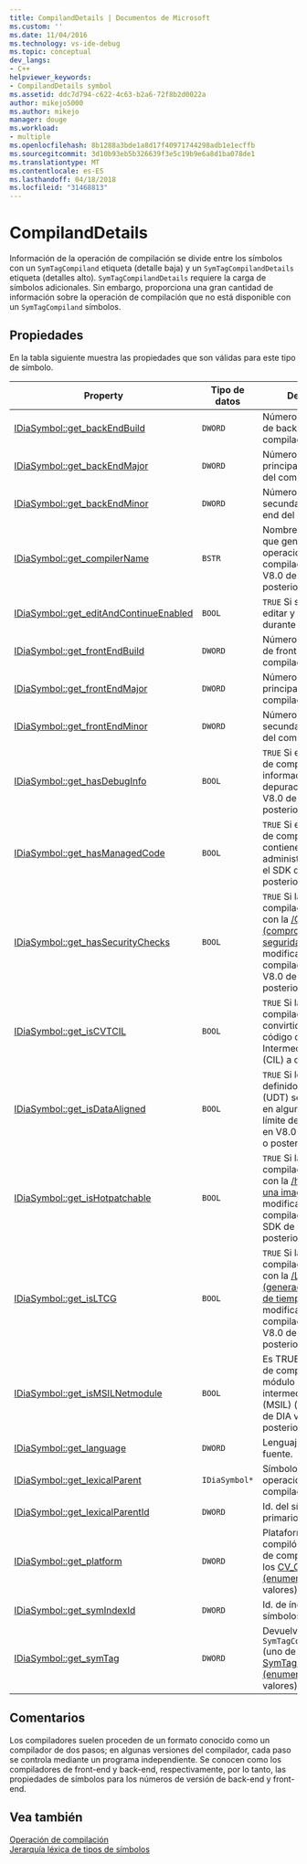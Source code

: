 ```yaml
---
title: CompilandDetails | Documentos de Microsoft
ms.custom: ''
ms.date: 11/04/2016
ms.technology: vs-ide-debug
ms.topic: conceptual
dev_langs:
- C++
helpviewer_keywords:
- CompilandDetails symbol
ms.assetid: ddc7d794-c622-4c63-b2a6-72f8b2d0022a
author: mikejo5000
ms.author: mikejo
manager: douge
ms.workload:
- multiple
ms.openlocfilehash: 8b1288a3bde1a8d17f40971744298adb1e1ecffb
ms.sourcegitcommit: 3d10b93eb5b326639f3e5c19b9e6a8d1ba078de1
ms.translationtype: MT
ms.contentlocale: es-ES
ms.lasthandoff: 04/18/2018
ms.locfileid: "31468813"
---
```

# <a name="compilanddetails"></a>CompilandDetails
Información de la operación de compilación se divide entre los símbolos con un `SymTagCompiland` etiqueta (detalle baja) y un `SymTagCompilandDetails` etiqueta (detalles alto). `SymTagCompilandDetails` requiere la carga de símbolos adicionales. Sin embargo, proporciona una gran cantidad de información sobre la operación de compilación que no está disponible con un `SymTagCompiland` símbolos.  
  
## <a name="properties"></a>Propiedades  
 En la tabla siguiente muestra las propiedades que son válidas para este tipo de símbolo.  
  
|Property|Tipo de datos|Descripción|  
|--------------|---------------|-----------------|  
|[IDiaSymbol::get_backEndBuild](../../debugger/debug-interface-access/idiasymbol-get-backendbuild.md)|`DWORD`|Número de compilación de back-end del compilador.|  
|[IDiaSymbol::get_backEndMajor](../../debugger/debug-interface-access/idiasymbol-get-backendmajor.md)|`DWORD`|Número de versión principal de back-end del compilador.|  
|[IDiaSymbol::get_backEndMinor](../../debugger/debug-interface-access/idiasymbol-get-backendminor.md)|`DWORD`|Número de versión secundaria de back-end del compilador.|  
|[IDiaSymbol::get_compilerName](../../debugger/debug-interface-access/idiasymbol-get-compilername.md)|`BSTR`|Nombre del compilador que generó esta operación de compilación (solo en V8.0 de SDK de DIA o posterior).|  
|[IDiaSymbol::get_editAndContinueEnabled](../../debugger/debug-interface-access/idiasymbol-get-editandcontinueenabled.md)|`BOOL`|`TRUE` Si se habilitaron editar y continuar durante la compilación.|  
|[IDiaSymbol::get_frontEndBuild](../../debugger/debug-interface-access/idiasymbol-get-frontendbuild.md)|`DWORD`|Número de compilación de front-end del compilador.|  
|[IDiaSymbol::get_frontEndMajor](../../debugger/debug-interface-access/idiasymbol-get-frontendmajor.md)|`DWORD`|Número de versión principal front-end del compilador.|  
|[IDiaSymbol::get_frontEndMinor](../../debugger/debug-interface-access/idiasymbol-get-frontendminor.md)|`DWORD`|Número de versión secundaria front-end del compilador.|  
|[IDiaSymbol::get_hasDebugInfo](../../debugger/debug-interface-access/idiasymbol-get-hasdebuginfo.md)|`BOOL`|`TRUE` Si esta operación de compilación tiene información de depuración (solo en V8.0 de SDK de DIA o posterior).|  
|[IDiaSymbol::get_hasManagedCode](../../debugger/debug-interface-access/idiasymbol-get-hasmanagedcode.md)|`BOOL`|`TRUE` Si esta operación de compilación contiene código administrado (sólo en el SDK de DIA v8.0 o posterior).|  
|[IDiaSymbol::get_hasSecurityChecks](../../debugger/debug-interface-access/idiasymbol-get-hassecuritychecks.md)|`BOOL`|`TRUE` Si la operación de compilación se compiló con la [/GS (comprobación de seguridad de búfer)](/cpp/build/reference/gs-buffer-security-check) modificador del compilador (solo en V8.0 de SDK de DIA o posterior).|  
|[IDiaSymbol::get_isCVTCIL](../../debugger/debug-interface-access/idiasymbol-get-iscvtcil.md)|`BOOL`|`TRUE` Si la operación de compilación se convirtió desde el código de Common Intermediate Language (CIL) a código nativo.|  
|[IDiaSymbol::get_isDataAligned](../../debugger/debug-interface-access/idiasymbol-get-isdataaligned.md)|`BOOL`|`TRUE` Si los tipos definidos por el usuario (UDT) se ha alineado en algunos especificar límite de memoria (solo en V8.0 de SDK de DIA o posterior).|  
|[IDiaSymbol::get_isHotpatchable](../../debugger/debug-interface-access/idiasymbol-get-ishotpatchable.md)|`BOOL`|`TRUE` Si la operación de compilación se compiló con la [/hotpatch (crear una imagen)](/cpp/build/reference/hotpatch-create-hotpatchable-image) modificador del compilador (solo en el SDK de DIA v8.0 o posterior).|  
|[IDiaSymbol::get_isLTCG](../../debugger/debug-interface-access/idiasymbol-get-isltcg.md)|`BOOL`|`TRUE` Si la operación de compilación se compiló con la [/LTCG (generación de código de tiempo de vínculo)](/cpp/build/reference/ltcg-link-time-code-generation) modificador del compilador (solo en V8.0 de SDK de DIA o posterior).|  
|[IDiaSymbol::get_isMSILNetmodule](../../debugger/debug-interface-access/idiasymbol-get-ismsilnetmodule.md)|`BOOL`|Es TRUE si la operación de compilación es un módulo de lenguaje intermedio de Microsoft (MSIL) (solo en el SDK de DIA v8.0 o posterior).|  
|[IDiaSymbol::get_language](../../debugger/debug-interface-access/idiasymbol-get-language.md)|`DWORD`|Lenguaje del código fuente.|  
|[IDiaSymbol::get_lexicalParent](../../debugger/debug-interface-access/idiasymbol-get-lexicalparent.md)|`IDiaSymbol*`|Símbolo de la operación de compilación.|  
|[IDiaSymbol::get_lexicalParentId](../../debugger/debug-interface-access/idiasymbol-get-lexicalparentid.md)|`DWORD`|Id. del símbolo léxico primario.|  
|[IDiaSymbol::get_platform](../../debugger/debug-interface-access/idiasymbol-get-platform.md)|`DWORD`|Plataforma en la que se compiló la operación de compilación (uno de los [CV_CPU_TYPE_e (enumeración)](../../debugger/debug-interface-access/cv-cpu-type-e.md) valores).|  
|[IDiaSymbol::get_symIndexId](../../debugger/debug-interface-access/idiasymbol-get-symindexid.md)|`DWORD`|Id. de índice de símbolos.|  
|[IDiaSymbol::get_symTag](../../debugger/debug-interface-access/idiasymbol-get-symtag.md)|`DWORD`|Devuelve `SymTagCompilandDetails` (uno de los [SymTagEnum (enumeración)](../../debugger/debug-interface-access/symtagenum.md) valores).|  
  
## <a name="remarks"></a>Comentarios  
 Los compiladores suelen proceden de un formato conocido como un compilador de dos pasos; en algunas versiones del compilador, cada paso se controla mediante un programa independiente. Se conocen como los compiladores de front-end y back-end, respectivamente, por lo tanto, las propiedades de símbolos para los números de versión de back-end y front-end.  
  
## <a name="see-also"></a>Vea también  
 [Operación de compilación](../../debugger/debug-interface-access/compiland.md)   
 [Jerarquía léxica de tipos de símbolos](../../debugger/debug-interface-access/lexical-hierarchy-of-symbol-types.md)